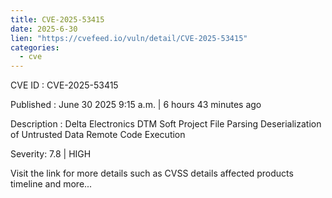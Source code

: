 ```yaml
--- 
title: CVE-2025-53415
date: 2025-6-30
lien: "https://cvefeed.io/vuln/detail/CVE-2025-53415"
categories:
  - cve
---
```


CVE ID : CVE-2025-53415

Published :  June 30
2025
9:15 a.m. | 6 hours
43 minutes ago

Description : Delta Electronics DTM Soft Project File Parsing Deserialization of Untrusted Data Remote Code Execution

Severity: 7.8 | HIGH

Visit the link for more details
such as CVSS details
affected products
timeline
and more...
